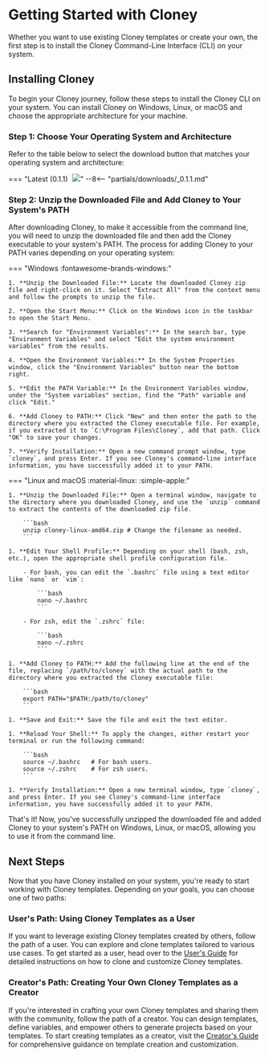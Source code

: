 # Getting Started with Cloney

Whether you want to use existing Cloney templates or create your own, the first step is to install the Cloney Command-Line Interface (CLI) on your system.

## Installing Cloney

To begin your Cloney journey, follow these steps to install the Cloney CLI on your system. You can install Cloney on Windows, Linux, or macOS and choose the appropriate architecture for your machine.

### Step 1: Choose Your Operating System and Architecture

Refer to the table below to select the download button that matches your operating system and architecture:

=== "Latest (0.1.1) <img class='twemoji lg middle' src='../../images/cloney-logo-no-text-rounded.png' style='margin-left: 5px'>"
    --8<-- "partials/downloads/_0.1.1.md"

### Step 2: Unzip the Downloaded File and Add Cloney to Your System's PATH

After downloading Cloney, to make it accessible from the command line, you will need to unzip the downloaded file and then add the Cloney executable to your system's PATH. The process for adding Cloney to your PATH varies depending on your operating system:

=== "Windows :fontawesome-brands-windows:"

    1. **Unzip the Downloaded File:** Locate the downloaded Cloney zip file and right-click on it. Select "Extract All" from the context menu and follow the prompts to unzip the file.

    2. **Open the Start Menu:** Click on the Windows icon in the taskbar to open the Start Menu.

    3. **Search for "Environment Variables":** In the search bar, type "Environment Variables" and select "Edit the system environment variables" from the results.

    4. **Open the Environment Variables:** In the System Properties window, click the "Environment Variables" button near the bottom right.

    5. **Edit the PATH Variable:** In the Environment Variables window, under the "System variables" section, find the "Path" variable and click "Edit."

    6. **Add Cloney to PATH:** Click "New" and then enter the path to the directory where you extracted the Cloney executable file. For example, if you extracted it to `C:\Program Files\Cloney`, add that path. Click "OK" to save your changes.

    7. **Verify Installation:** Open a new command prompt window, type `cloney`, and press Enter. If you see Cloney's command-line interface information, you have successfully added it to your PATH.

=== "Linux and macOS :material-linux: :simple-apple:"

    1. **Unzip the Downloaded File:** Open a terminal window, navigate to the directory where you downloaded Cloney, and use the `unzip` command to extract the contents of the downloaded zip file.

        ```bash
        unzip cloney-linux-amd64.zip # Change the filename as needed.
        ```

    1. **Edit Your Shell Profile:** Depending on your shell (bash, zsh, etc.), open the appropriate shell profile configuration file.

        - For bash, you can edit the `.bashrc` file using a text editor like `nano` or `vim`:

            ```bash
            nano ~/.bashrc
            ```

        - For zsh, edit the `.zshrc` file:

            ```bash
            nano ~/.zshrc
            ```

    1. **Add Cloney to PATH:** Add the following line at the end of the file, replacing `/path/to/cloney` with the actual path to the directory where you extracted the Cloney executable file:
        
        ```bash
        export PATH="$PATH:/path/to/cloney"
        ```

    1. **Save and Exit:** Save the file and exit the text editor.

    1. **Reload Your Shell:** To apply the changes, either restart your terminal or run the following command:

        ```bash
        source ~/.bashrc   # For bash users.
        source ~/.zshrc    # For zsh users.
        ```

    1. **Verify Installation:** Open a new terminal window, type `cloney`, and press Enter. If you see Cloney's command-line interface information, you have successfully added it to your PATH.

That's it! Now, you've successfully unzipped the downloaded file and added Cloney to your system's PATH on Windows, Linux, or macOS, allowing you to use it from the command line.

## Next Steps

Now that you have Cloney installed on your system, you're ready to start working with Cloney templates. Depending on your goals, you can choose one of two paths:

### User's Path: Using Cloney Templates as a User

If you want to leverage existing Cloney templates created by others, follow the path of a user. You can explore and clone templates tailored to various use cases. To get started as a user, head over to the [User's Guide](users/index.md) for detailed instructions on how to clone and customize Cloney templates.

### Creator's Path: Creating Your Own Cloney Templates as a Creator

If you're interested in crafting your own Cloney templates and sharing them with the community, follow the path of a creator. You can design templates, define variables, and empower others to generate projects based on your templates. To start creating templates as a creator, visit the [Creator's Guide](creators/index.md) for comprehensive guidance on template creation and customization.
